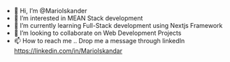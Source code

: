 - 👋 Hi, I’m @MarioIskander
- 👀 I’m interested in MEAN Stack development
- 🌱 I’m currently learning Full-Stack development using Nextjs Framework
- 💞️ I’m looking to collaborate on Web Development Projects
- 📫 How to reach me .. Drop me a message through linkedIn https://linkedin.com/in/MarioIskandar

<!---
MarioGamal/MarioGamal is a ✨ special ✨ repository because its `README.md` (this file) appears on your GitHub profile.
You can click the Preview link to take a look at your changes.
--->
